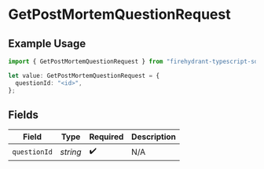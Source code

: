 # GetPostMortemQuestionRequest

## Example Usage

```typescript
import { GetPostMortemQuestionRequest } from "firehydrant-typescript-sdk/models/operations";

let value: GetPostMortemQuestionRequest = {
  questionId: "<id>",
};
```

## Fields

| Field              | Type               | Required           | Description        |
| ------------------ | ------------------ | ------------------ | ------------------ |
| `questionId`       | *string*           | :heavy_check_mark: | N/A                |
